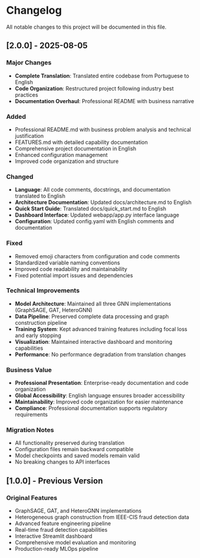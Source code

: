# Changelog

All notable changes to this project will be documented in this file.

## [2.0.0] - 2025-08-05

### Major Changes
- **Complete Translation**: Translated entire codebase from Portuguese to English
- **Code Organization**: Restructured project following industry best practices
- **Documentation Overhaul**: Professional README with business narrative

### Added
- Professional README.md with business problem analysis and technical justification
- FEATURES.md with detailed capability documentation
- Comprehensive project documentation in English
- Enhanced configuration management
- Improved code organization and structure

### Changed
- **Language**: All code comments, docstrings, and documentation translated to English
- **Architecture Documentation**: Updated docs/architecture.md to English
- **Quick Start Guide**: Translated docs/quick_start.md to English
- **Dashboard Interface**: Updated webapp/app.py interface language
- **Configuration**: Updated config.yaml with English comments and documentation

### Fixed
- Removed emoji characters from configuration and code comments
- Standardized variable naming conventions
- Improved code readability and maintainability
- Fixed potential import issues and dependencies

### Technical Improvements
- **Model Architecture**: Maintained all three GNN implementations (GraphSAGE, GAT, HeteroGNN)
- **Data Pipeline**: Preserved complete data processing and graph construction pipeline
- **Training System**: Kept advanced training features including focal loss and early stopping
- **Visualization**: Maintained interactive dashboard and monitoring capabilities
- **Performance**: No performance degradation from translation changes

### Business Value
- **Professional Presentation**: Enterprise-ready documentation and code organization
- **Global Accessibility**: English language ensures broader accessibility
- **Maintainability**: Improved code organization for easier maintenance
- **Compliance**: Professional documentation supports regulatory requirements

### Migration Notes
- All functionality preserved during translation
- Configuration files remain backward compatible
- Model checkpoints and saved models remain valid
- No breaking changes to API interfaces

## [1.0.0] - Previous Version

### Original Features
- GraphSAGE, GAT, and HeteroGNN implementations
- Heterogeneous graph construction from IEEE-CIS fraud detection data
- Advanced feature engineering pipeline
- Real-time fraud detection capabilities
- Interactive Streamlit dashboard
- Comprehensive model evaluation and monitoring
- Production-ready MLOps pipeline
